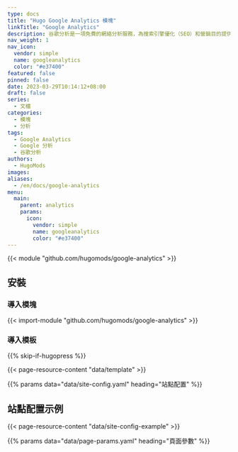 ```yaml
---
type: docs
title: "Hugo Google Analytics 模塊"
linkTitle: "Google Analytics"
description: 谷歌分析是一項免費的網絡分析服務，為搜索引擎優化（SEO）和營銷目的提供統計數據和基本分析工具。
nav_weight: 1
nav_icon:
  vendor: simple
  name: googleanalytics
  color: "#e37400"
featured: false
pinned: false
date: 2023-03-29T10:14:12+08:00
draft: false
series:
  - 文檔
categories:
  - 模塊
  - 分析
tags:
  - Google Analytics
  - Google 分析
  - 谷歌分析
authors:
  - HugoMods
images:
aliases:
  - /en/docs/google-analytics
menu:
  main:
    parent: analytics
    params:
      icon:
        vendor: simple
        name: googleanalytics
        color: "#e37400"
---
```


{{< module "github.com/hugomods/google-analytics" >}}

## 安裝

### 導入模塊

{{< import-module "github.com/hugomods/google-analytics" >}}

### 導入模板

{{% skip-if-hugopress %}}

{{< page-resource-content "data/template" >}}

{{% params data="data/site-config.yaml" heading="站點配置" %}}

## 站點配置示例

{{< page-resource-content "data/site-config-example" >}}

{{% params data="data/page-params.yaml" heading="頁面參數" %}}

